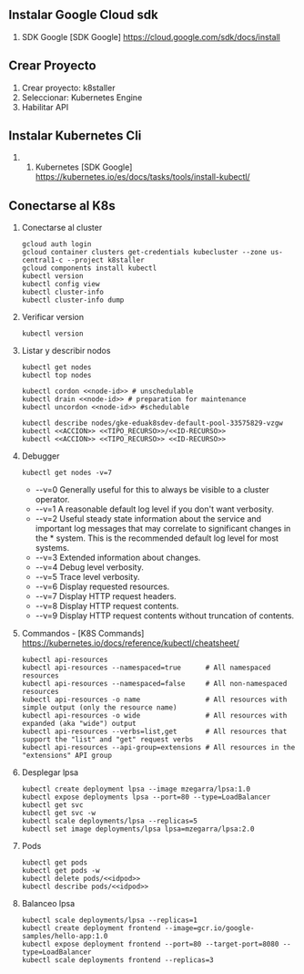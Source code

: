 ## Instalar Google Cloud sdk
1. SDK Google [SDK Google] https://cloud.google.com/sdk/docs/install

## Crear Proyecto

1. Crear proyecto: k8staller
1. Seleccionar: Kubernetes Engine
1. Habilitar API

## Instalar Kubernetes Cli
1. 1. Kubernetes [SDK Google]  https://kubernetes.io/es/docs/tasks/tools/install-kubectl/

## Conectarse al K8s
1. Conectarse al cluster

    ```shell
    gcloud auth login
    gcloud container clusters get-credentials kubecluster --zone us-central1-c --project k8staller
    gcloud components install kubectl
    kubectl version
    kubectl config view
    kubectl cluster-info
    kubectl cluster-info dump
    ```


1. Verificar version

    ```shell
    kubectl version
    ```

1. Listar y describir nodos

    ```shell
    kubectl get nodes
    kubectl top nodes

    kubectl cordon <<node-id>> # unschedulable
    kubectl drain <<node-id>> # preparation for maintenance
    kubectl uncordon <<node-id>> #schedulable

    kubectl describe nodes/gke-eduak8sdev-default-pool-33575829-vzgw
    kubectl <<ACCION>> <<TIPO_RECURSO>>/<<ID-RECURSO>>
    kubectl <<ACCION>> <<TIPO_RECURSO>> <<ID-RECURSO>>
    ```

1. Debugger
    ```
    kubectl get nodes -v=7
    ```

    * --v=0	Generally useful for this to always be visible to a cluster operator.
    * --v=1	A reasonable default log level if you don't want verbosity.
    * --v=2	Useful steady state information about the service and important log messages that may correlate to significant changes in the * system. This is the recommended default log level for most systems.
    * --v=3	Extended information about changes.
    * --v=4	Debug level verbosity.
    * --v=5	Trace level verbosity.
    * --v=6	Display requested resources.
    * --v=7	Display HTTP request headers.
    * --v=8	Display HTTP request contents.
    * --v=9	Display HTTP request contents without truncation of contents.

    
1. Commandos - [K8S Commands]  https://kubernetes.io/docs/reference/kubectl/cheatsheet/
    ```
    kubectl api-resources
    kubectl api-resources --namespaced=true      # All namespaced resources
    kubectl api-resources --namespaced=false     # All non-namespaced resources
    kubectl api-resources -o name                # All resources with simple output (only the resource name)
    kubectl api-resources -o wide                # All resources with expanded (aka "wide") output
    kubectl api-resources --verbs=list,get       # All resources that support the "list" and "get" request verbs
    kubectl api-resources --api-group=extensions # All resources in the "extensions" API group
    ```


1. Desplegar lpsa

    ```shell
    kubectl create deployment lpsa --image mzegarra/lpsa:1.0
    kubectl expose deployments lpsa --port=80 --type=LoadBalancer
    kubectl get svc
    kubectl get svc -w
    kubectl scale deployments/lpsa --replicas=5
    kubectl set image deployments/lpsa lpsa=mzegarra/lpsa:2.0
    ```

1. Pods

    ```shell
    kubectl get pods
    kubectl get pods -w
    kubectl delete pods/<<idpod>>
    kubectl describe pods/<<idpod>>
    ```

1. Balanceo lpsa

    ```shell
    kubectl scale deployments/lpsa --replicas=1
    kubectl create deployment frontend --image=gcr.io/google-samples/hello-app:1.0
    kubectl expose deployment frontend --port=80 --target-port=8080 --type=LoadBalancer
    kubectl scale deployments frontend --replicas=3
    ```

